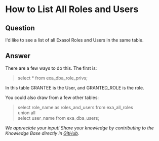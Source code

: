 # How to List All Roles and Users

## Question
I'd like to see a list of all Exasol Roles and Users in the same table. 

## Answer
There are a few ways to do this.  The first is:
> select * from exa_dba_role_privs;  

In this table GRANTEE is the User, and GRANTED_ROLE is the role.

You could also draw from a few other tables:
> select role_name as roles_and_users from exa_all_roles  
union all  
select user_name from exa_dba_users;

*We appreciate your input! Share your knowledge by contributing to the Knowledge Base directly in [GitHub](https://github.com/exasol/public-knowledgebase).* 